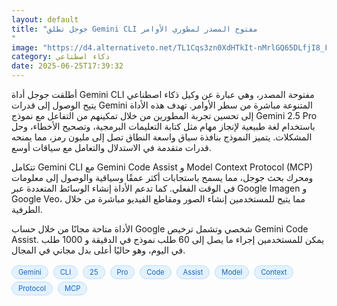 ```yaml
---
layout: default
title: "جوجل تطلق Gemini CLI مفتوح المصدر لمطوري الأوامر
"
image: "https://d4.alternativeto.net/TL1Cqs3zn0XdHTkIt-nMrlGQ65DLfjI8_FAYqwGRays/rs:fill:1520:760:0/g:ce:0:0/YWJzOi8vZGlzdC9jb250ZW50LzE3NTA4NzM4MDM2NjQucG5n.png"
category: ذكاء اصطناعي
date: 2025-06-25T17:39:32
---
```


أطلقت جوجل أداة Gemini CLI مفتوحة المصدر، وهي عبارة عن وكيل ذكاء اصطناعي يتيح الوصول إلى قدرات Gemini المتنوعة مباشرة من سطر الأوامر. تهدف هذه الأداة إلى تحسين تجربة المطورين من خلال تمكينهم من التفاعل مع نموذج Gemini 2.5 Pro باستخدام لغة طبيعية لإنجاز مهام مثل كتابة التعليمات البرمجية، وتصحيح الأخطاء، وحل المشكلات. يتميز النموذج بنافذة سياق واسعة النطاق تصل إلى مليون رمز، مما يمنحه قدرات متقدمة في الاستدلال والتعامل مع سياقات أوسع.

تتكامل Gemini CLI مع Gemini Code Assist و Model Context Protocol (MCP) ومحرك بحث جوجل، مما يسمح باستجابات أكثر عمقًا وسياقية والوصول إلى معلومات في الوقت الفعلي. كما تدعم الأداة إنشاء الوسائط المتعددة عبر Google Imagen و Google Veo، مما يتيح للمستخدمين إنشاء الصور ومقاطع الفيديو مباشرة من خلال الطرفية.

الأداة متاحة مجانًا من خلال حساب Google شخصي وتشمل ترخيص Gemini Code Assist. يمكن للمستخدمين إجراء ما يصل إلى 60 طلب نموذج في الدقيقة و 1000 طلب في اليوم، وهو حاليًا أعلى بدل مجاني في المجال.

<div style="margin-top:2px; margin-bottom:2px;"><a href="https://bidjadraft.github.io/?query=Gemini" style="background:#e3f2fd; color:#1565c0; font-size:80%; border-radius:12px; padding:3px 10px; margin:2px 4px 2px 0; display:inline-block; border:1px solid #bbdefb; text-decoration:none;">Gemini</a> <a href="https://bidjadraft.github.io/?query=CLI" style="background:#e3f2fd; color:#1565c0; font-size:80%; border-radius:12px; padding:3px 10px; margin:2px 4px 2px 0; display:inline-block; border:1px solid #bbdefb; text-decoration:none;">CLI</a> <a href="https://bidjadraft.github.io/?query=25" style="background:#e3f2fd; color:#1565c0; font-size:80%; border-radius:12px; padding:3px 10px; margin:2px 4px 2px 0; display:inline-block; border:1px solid #bbdefb; text-decoration:none;">25</a> <a href="https://bidjadraft.github.io/?query=Pro" style="background:#e3f2fd; color:#1565c0; font-size:80%; border-radius:12px; padding:3px 10px; margin:2px 4px 2px 0; display:inline-block; border:1px solid #bbdefb; text-decoration:none;">Pro</a> <a href="https://bidjadraft.github.io/?query=Code" style="background:#e3f2fd; color:#1565c0; font-size:80%; border-radius:12px; padding:3px 10px; margin:2px 4px 2px 0; display:inline-block; border:1px solid #bbdefb; text-decoration:none;">Code</a> <a href="https://bidjadraft.github.io/?query=Assist" style="background:#e3f2fd; color:#1565c0; font-size:80%; border-radius:12px; padding:3px 10px; margin:2px 4px 2px 0; display:inline-block; border:1px solid #bbdefb; text-decoration:none;">Assist</a> <a href="https://bidjadraft.github.io/?query=Model" style="background:#e3f2fd; color:#1565c0; font-size:80%; border-radius:12px; padding:3px 10px; margin:2px 4px 2px 0; display:inline-block; border:1px solid #bbdefb; text-decoration:none;">Model</a> <a href="https://bidjadraft.github.io/?query=Context" style="background:#e3f2fd; color:#1565c0; font-size:80%; border-radius:12px; padding:3px 10px; margin:2px 4px 2px 0; display:inline-block; border:1px solid #bbdefb; text-decoration:none;">Context</a> <a href="https://bidjadraft.github.io/?query=Protocol" style="background:#e3f2fd; color:#1565c0; font-size:80%; border-radius:12px; padding:3px 10px; margin:2px 4px 2px 0; display:inline-block; border:1px solid #bbdefb; text-decoration:none;">Protocol</a> <a href="https://bidjadraft.github.io/?query=MCP" style="background:#e3f2fd; color:#1565c0; font-size:80%; border-radius:12px; padding:3px 10px; margin:2px 4px 2px 0; display:inline-block; border:1px solid #bbdefb; text-decoration:none;">MCP</a></div><br><br>
